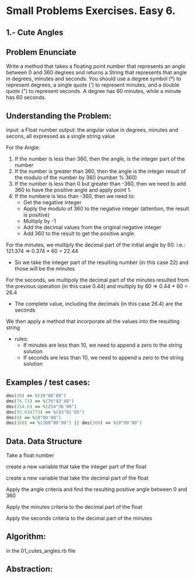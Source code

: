 # Small Problems Exercises. Easy 6.

## 1.- Cute Angles

## Problem Enunciate
Write a method that takes a floating point number that represents an angle between 0 and 360 degrees and returns a String that represents that angle in degrees, minutes and seconds. You should use a degree symbol (°) to represent degrees, a single quote (') to represent minutes, and a double quote (") to represent seconds. A degree has 60 minutes, while a minute has 60 seconds.


## Understanding the Problem:

input: a Float number
output: the angular value in degrees, minutes and secons, all expressed as a single string value 

For the Angle:

1. If the number is less than 360, then the angle, is the integer part of the number
2. If the number is greater than 360, then the angle is the integer result of the modulo of the number by 360 (number % 360)
3. If the number is less than 0 but greater than -360, then we need to add 360 to have the positive angle and apply point 1.
4. If the numbere is less than -360, then we need to:
   - Get the negative integer
   - Apply the modulo of 360 to the negative integer (attention, the result is positive)
   - Multiply by -1
   - Add the decimal values from the original negative integer
   - Add 360 to the result to get the positive angle. 

For the minutes, we multiply the decimal part of the initial angle by 60. i.e.: 121.374 => 0.374 * 60 = 22.44

- So we take the integer part of the resulting number (in this case 22) and those will be the minutes

For the seconds, we multipoly the decimal part of the minutes resulted from the previous operation (in this case 0.44) and multiply by 60 => 0.44 * 60 = 26.4 

- The complete value, including the decimals (in this case 26.4) are the seconds

We then apply a method that incorporate all the values into the resulting string

- rules:
  - If minutes are less than 10, we need to append a zero to the string solution
  - If seconds are less than 10, we need to append a zero to the string solution

## Examples / test cases:

```ruby
dms(30) == %(30°00'00")
dms(76.73) == %(76°43'48")
dms(254.6) == %(254°36'00")
dms(93.034773) == %(93°02'05")
dms(0) == %(0°00'00")
dms(360) == %(360°00'00") || dms(360) == %(0°00'00")
```

## Data. Data Structure

Take a float number

create a new variable that take the integer part of the float

create a new variable that take the decimal part of the float

Apply the angle criteria and find the resulting positive angle between 0 and 360

Apply the minutes criteria to the decimal part of the float

Apply the seconds criteria to the decimal part of the minutes

## Algorithm:

in the 01_cutes_angles.rb file

## Abstraction:

